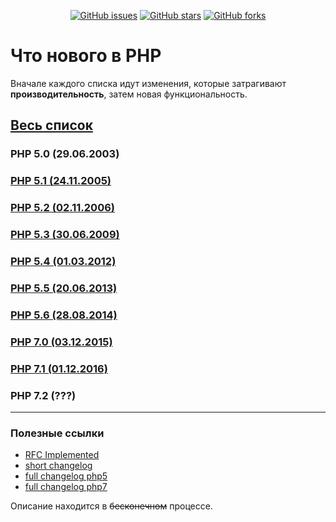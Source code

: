 <div align="center">

[![GitHub issues](https://img.shields.io/github/issues/webcoder-club/php-whats-new.svg?style=plastic)](https://github.com/webcoder-club/php-whats-new/issues)
[![GitHub stars](https://img.shields.io/github/stars/webcoder-club/php-whats-new.svg?style=plastic)](https://github.com/webcoder-club/php-whats-new/stargazers)
[![GitHub forks](https://img.shields.io/github/forks/webcoder-club/php-whats-new.svg?style=plastic)](https://github.com/webcoder-club/php-whats-new/network)

</div>

# Что нового в PHP
Вначале каждого списка идут изменения, которые затрагивают **производительность**, затем новая функциональность.

## [Весь список](versions/all.md)

### PHP 5.0 (29.06.2003)

### [PHP 5.1 (24.11.2005)](whats-new.md#php-51-24112005)

### [PHP 5.2 (02.11.2006)](whats-new.md#php-52-02112006)

### [PHP 5.3 (30.06.2009)](whats-new.md#php-53-30062009)

### [PHP 5.4 (01.03.2012)](whats-new.md#php-54-01032012)

### [PHP 5.5 (20.06.2013)](whats-new.md#php-55-20062013)

### [PHP 5.6 (28.08.2014)](whats-new.md#php-56-28082014)

### [PHP 7.0 (03.12.2015)](whats-new.md#php-70-03122015)
      
### [PHP 7.1 (01.12.2016)](whats-new.md#php-71-01122016)

### PHP 7.2 (???)

---

### Полезные ссылки
* [RFC Implemented](https://wiki.php.net/rfc#implemented)
* [short changelog](http://php.net/manual/ru/doc.changelog.php)
* [full changelog php5](http://php.net/ChangeLog-5.php)
* [full changelog php7](http://php.net/ChangeLog-7.php)

Описание находится в ~~бесконечном~~ процессе.
